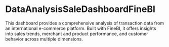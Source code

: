 # DataAnalysisSaleDashboardFineBI
This dashboard provides a comprehensive analysis of transaction data from an international e-commerce platform. Built with FineBI, it offers insights into sales trends, merchant and product performance, and customer behavior across multiple dimensions.
